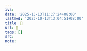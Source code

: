 ```yaml
---
ivs:
date: '2025-10-13T11:27:24+08:00'
lastmod: '2025-10-13T13:04:51+08:00'
title: 󰗜
url: 󰗜
tags: []
src:
note:
---
```

